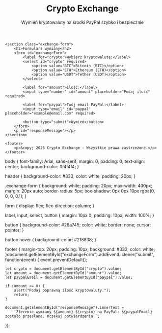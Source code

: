 <!DOCTYPE html>
<html lang="pl">
<head>
    <meta charset="UTF-8">
    <meta name="viewport" content="width=device-width, initial-scale=1.0">
    <title>Crypto Exchange - Wymiana na PayPal</title>
    <link rel="stylesheet" href="styles.css">
    <script defer src="script.js"></script>
</head>
<body>
    <header>
        <h1>Crypto Exchange</h1>
        <p>Wymień kryptowaluty na środki PayPal szybko i bezpiecznie</p>
    </header>
    
    <section class="exchange-form">
        <h2>Formularz wymiany</h2>
        <form id="exchangeForm">
            <label for="crypto">Wybierz kryptowalutę:</label>
            <select id="crypto" required>
                <option value="BTC">Bitcoin (BTC)</option>
                <option value="ETH">Ethereum (ETH)</option>
                <option value="USDT">Tether (USDT)</option>
            </select>

            <label for="amount">Ilość:</label>
            <input type="number" id="amount" placeholder="Podaj ilość" required>

            <label for="paypal">Twój email PayPal:</label>
            <input type="email" id="paypal" placeholder="example@email.com" required>

            <button type="submit">Wymień</button>
        </form>
        <p id="responseMessage"></p>
    </section>

    <footer>
        <p>&copy; 2025 Crypto Exchange - Wszystkie prawa zastrzeżone.</p>
    </footer>
</body>
</html>
body {
    font-family: Arial, sans-serif;
    margin: 0;
    padding: 0;
    text-align: center;
    background-color: #f4f4f4;
}

header {
    background-color: #333;
    color: white;
    padding: 20px;
}

.exchange-form {
    background: white;
    padding: 20px;
    max-width: 400px;
    margin: 20px auto;
    border-radius: 5px;
    box-shadow: 0px 0px 10px rgba(0, 0, 0, 0.1);
}

form {
    display: flex;
    flex-direction: column;
}

label, input, select, button {
    margin: 10px 0;
    padding: 10px;
    width: 100%;
}

button {
    background-color: #28a745;
    color: white;
    border: none;
    cursor: pointer;
}

button:hover {
    background-color: #218838;
}

footer {
    margin-top: 20px;
    padding: 10px;
    background: #333;
    color: white;
}document.getElementById("exchangeForm").addEventListener("submit", function(event) {
    event.preventDefault();

    let crypto = document.getElementById("crypto").value;
    let amount = document.getElementById("amount").value;
    let paypalEmail = document.getElementById("paypal").value;

    if (amount <= 0) {
        alert("Podaj poprawną ilość kryptowaluty.");
        return;
    }

    document.getElementById("responseMessage").innerText = 
        `Zlecenie wymiany ${amount} ${crypto} na PayPal: ${paypalEmail} zostało przesłane. Oczekuj potwierdzenia.`;
});
